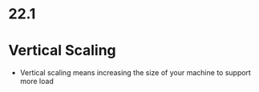 # 22.1
 
# Vertical Scaling
- Vertical scaling means increasing the size of your machine to support more load